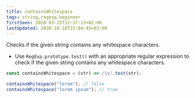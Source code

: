 ```yaml
---
title: containsWhitespace
tags: string,regexp,beginner
firstSeen: 2020-03-25T12:37:13+02:00
lastUpdated: 2020-10-18T23:04:45+03:00
---
```


Checks if the given string contains any whitespace characters.

- Use `RegExp.prototype.test()` with an appropriate regular expression to check if the given string contains any whitespace characters.

```js
const containsWhitespace = (str) => /\s/.test(str);
```

```js
containsWhitespace("lorem"); // false
containsWhitespace("lorem ipsum"); // true
```
